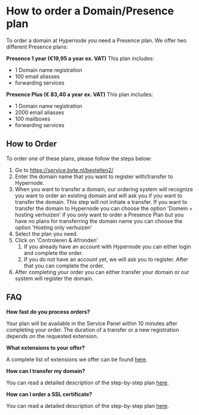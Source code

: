 <!-- source: https://support.hypernode.com/en/getting-started/how-to-order/how-to-order-a-domain-presence-plan/ -->

# How to order a Domain/Presence plan

To order a domain at Hypernode you need a Presence plan. We offer two different Presence plans:

**Presence 1 year (€19,95 a year ex. VAT)** This plan includes:

- 1 Domain name registration
- 100 email aliasses
- forwarding services

**Presence Plus (€ 83,40 a year ex. VAT)** This plan includes:

- 1 Domain name registration
- 2000 email aliasses
- 100 mailboxes
- forwarding services

## How to Order

To order one of these plans, please follow the steps below:

1. Go to <https://service.byte.nl/bestellen2/>
1. Enter the domain name that you want to register with/transfer to Hypernode.
1. When you want to transfer a domain, our ordering system will recognize you want to order an existing domain and will ask you if you want to transfer the domain. This step will not initiate a transfer. If you want to transfer the domain to Hypernode you can choose the option 'Domein + hosting verhuizen' if you only want to order a Presence Plan but you have no plans for transferring the domain name you can choose the option 'Hosting only verhuizen'
1. Select the plan you need.
1. Click on 'Controleren & Afronden'
   1. If you already have an account with Hypernode you can either login and complete the order.
   1. If you do not have an account yet, we will ask you to register. After that you can complete the order.
1. After completing your order you can either transfer your domain or our system will register the domain.

## FAQ

**How fast do you process orders?**

Your plan will be available in the Service Panel within 10 minutes after completing your order. The duration of a transfer or a new registration depends on the requested extension.

**What extensions to your offer?**

A complete list of extensions we offer can be found [here](https://www.byte.nl/domeinnaam/).

**How can I transfer my domain?**

You can read a detailed description of the step-by-step plan [here](https://support.hypernode.com/en/services/domains/how-to-transfer-your-domain-to-hypernode).

**How can I order a SSL certificate?**

You can read a detailed description of the step-by-step plan [here](https://support.hypernode.com/en/hypernode/ssl/how-to-use-ssl-certificates-on-your-hypernode-when-ordered-via-byte-nl#Order-an-SSL-Certificate).
